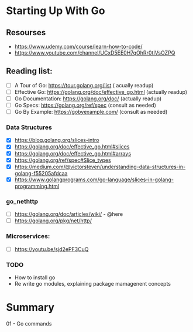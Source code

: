 # Starting Up With Go

## Resourses
* https://www.udemy.com/course/learn-how-to-code/
* https://www.youtube.com/channel/UCxD5EE0H7qOhRr0tIVsOZPQ

## Reading list:
- [ ] A Tour of Go: https://tour.golang.org/list              ( acually readup)
- [ ] Effective Go: https://golang.org/doc/effective_go.html  (actually readup)
- [ ] Go Documentation: https://golang.org/doc/               (actually readup)
- [ ] Go Specs: https://golang.org/ref/spec                   (consult as needed)
- [ ] Go By Example: https://gobyexample.com/                 (consult as needed)

### Data Structures
- [x] https://blog.golang.org/slices-intro
- [x] https://golang.org/doc/effective_go.html#slices
- [x] https://golang.org/doc/effective_go.html#arrays
- [x] https://golang.org/ref/spec#Slice_types
- [x] https://medium.com/@victorsteven/understanding-data-structures-in-golang-f55205afdcaa
- [x] https://www.golangprograms.com/go-language/slices-in-golang-programming.html

### go_nethttp
- [ ] https://golang.org/doc/articles/wiki/ - @here
- [ ] https://golang.org/pkg/net/http/

### Microservices:
- [ ] https://youtu.be/sjd2ePF3CuQ

### TODO
- How to install go
- Re write go modules, explaining package mamagenent concepts

# Summary

01 - Go commands


